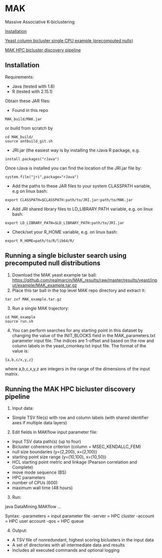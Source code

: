 # MAK
Massive Associative K-biclustering

[Installation](https://github.com/realmarcin/MAK/blob/master/README.md#installation)

[Yeast column bicluster single CPU example (precomputed nulls)](https://github.com/realmarcin/MAK/blob/master/README.md#running-a-single-bicluster-search-using-precomputed-null-distributions)

[MAK HPC bicluster discovery pipeline](https://github.com/realmarcin/MAK/blob/master/README.md#running-the-hpc-mak-bicluster-discovery-pipeline)


## Installation
Requirements:
- Java (tested with 1.8)
- R (tested with 2.15.1)

Obtain these JAR files:
- Found in this repo
```
MAK_build/MAK.jar
```
or build from scratch by
```
cd MAK_build/
source antbuild_git.sh
```
- JRI.jar (the easiest way is by installing the rJava R package, e.g. 
```
install.packages("rJava")
```
Once rJava is installed you can find the location of the JRI.jar file by:
```
system.file("jri",package="rJava")
```
- Add the paths to these JAR files to your system CLASSPATH variable, e.g on linux bash:
```
export CLASSPATH=$CLASSPATH:path/to/JRI.jar:path/to/MAK.jar
```
- Add JRI shared library files to LD_LIBRARY PATH variable, e.g. on linux bash:
```
export LD_LIBRARY_PATH=$LD_LIBRARY_PATH:path/to/JRI.jar
```
- Check/set your R_HOME variable, e.g. on linux bash:
```
export R_HOME=path/to/R/lib64/R/
```

## Running a single bicluster search using precomputed null distributions
1. Download the MAK yeast example tar ball:
https://github.com/realmarcin/MAK_results/raw/master/results/yeast/input/example/MAK_example.tar.gz
2. Place this tar ball in the top level MAK repo directory and extract it:
```
tar zxf MAK_example.tar.gz
```
3. Run a single MAK trajectory:
```
cd MAK_example
source run.sh
```
4. You can perform searches for any starting point in this dataset by changing the value of the INIT_BLOCKS field in the  MAK_parameters.txt parameter input file. The indices are 1-offset and based on the row and column labels in the yeast_cmonkey.txt input file. The format of the value is:
```
{a,b,c/x,y,z}
```
where a,b,c,x,y,z are integers in the range of the dimensions of the input matrix.

## Running the MAK HPC bicluster discovery pipeline
1. Input data:
- Simple TSV file(s) with row and column labels
(with shared identifier axes if multiple data layers)

2. Edit fields in MAKflow input parameter file:
- Input TSV data path(s) (up to four)
- Bicluster coherence criterion (column = MSEC_KENDALLC_FEM)
- null size boundaries (y=(2,200), x=(2,100))
- starting point size range (y=(10,100), x=(10,50))
- HCL starting point metric and linkage (Pearson correlation and Complete)
- move mode sequence (BS)
- HPC parameters
- number of CPUs (600)
- maximum wall time (48 hours)

3. Run:

java DataMining.MAKflow ...

Syntax:
-parameters = input parameter file
-server = HPC cluster
-account = HPC user account
-qos = HPC queue

4. Output:
- A TSV file of nonredundant, highest scoring biclusters in the input data
- A set of directories with all intermediate data and results
- Includes all executed commands and optional logging
